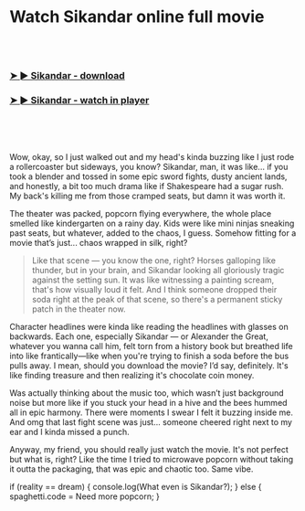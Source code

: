 <h1>Watch Sikandar online full movie</h1>


<br><br>

<h3><a href="https://Gabes-renssabdifoo1984.github.io/ptnagvwmsz/">➤ ► Sikandar - download</a></h3> 
<h3><a href="https://Gabes-renssabdifoo1984.github.io/ptnagvwmsz/">➤ ► Sikandar - watch in player</a></h3>


<br><br><br>


Wow, okay, so I just walked out and my head's kinda buzzing like I just rode a rollercoaster but sideways, you know? Sikandar, man, it was like... if you took a blender and tossed in some epic sword fights, dusty ancient lands, and honestly, a bit too much drama like if Shakespeare had a sugar rush. My back's killing me from those cramped seats, but damn it was worth it.

The theater was packed, popcorn flying everywhere, the whole place smelled like kindergarten on a rainy day. Kids were like mini ninjas sneaking past seats, but whatever, added to the chaos, I guess. Somehow fitting for a movie that’s just... chaos wrapped in silk, right? 

> Like that scene — you know the one, right? Horses galloping like thunder, but in your brain, and Sikandar looking all gloriously tragic against the setting sun. It was like witnessing a painting scream, that's how visually loud it felt. And I think someone dropped their soda right at the peak of that scene, so there's a permanent sticky patch in the theater now. 

Character headlines were kinda like reading the headlines with glasses on backwards. Each one, especially Sikandar — or Alexander the Great, whatever you wanna call him, felt torn from a history book but breathed life into like frantically—like when you're trying to finish a soda before the bus pulls away. I mean, should you download the movie? I’d say, definitely. It's like finding treasure and then realizing it's chocolate coin money.

Was actually thinking about the music too, which wasn’t just background noise but more like if you stuck your head in a hive and the bees hummed all in epic harmony. There were moments I swear I felt it buzzing inside me. And omg that last fight scene was just... someone cheered right next to my ear and I kinda missed a punch.

Anyway, my friend, you should really just watch the movie. It's not perfect but what is, right? Like the time I tried to microwave popcorn without taking it outta the packaging, that was epic and chaotic too. Same vibe.

if (reality == dream) { console.log(What even is Sikandar?); } else { spaghetti.code = Need more popcorn; }
